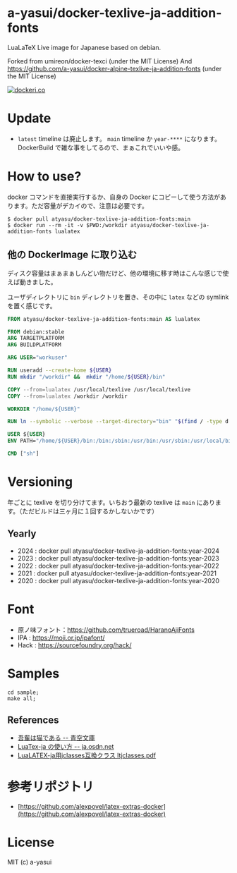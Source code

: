# a-yasui/docker-texlive-ja-addition-fonts

LuaLaTeX Live image for Japanese based on debian.

Forked from umireon/docker-texci (under the MIT License) And https://github.com/a-yasui/docker-alpine-texlive-ja-addition-fonts (under the MIT License)

[![dockeri.co](https://dockeri.co/image/atyasu/docker-texlive-ja-addition-fonts)](https://hub.docker.com/r/atyasu/docker-texlive-ja-addition-fonts)


# Update

- `latest` timeline は廃止します。 `main` timeline か `year-****` になります。
	DockerBuild で雑な事をしてるので、まぁこれでいいや感。

# How to use?

docker コマンドを直接実行するか、自身の Docker にコピーして使う方法があります。ただ容量がデカイので、注意は必要です。

```shell
$ docker pull atyasu/docker-texlive-ja-addition-fonts:main
$ docker run --rm -it -v $PWD:/workdir atyasu/docker-texlive-ja-addition-fonts lualatex
```

## 他の DockerImage に取り込む

ディスク容量はまぁまぁしんどい物だけど、他の環境に移す時はこんな感じで使えば動きました。

ユーザディレクトリに `bin` ディレクトリを置き、その中に `latex` などの symlink を置く感じです。

```Dockerfile
FROM atyasu/docker-texlive-ja-addition-fonts:main AS lualatex

FROM debian:stable
ARG TARGETPLATFORM
ARG BUILDPLATFORM

ARG USER="workuser"

RUN useradd --create-home ${USER}
RUN mkdir "/workdir" &&  mkdir "/home/${USER}/bin"

COPY --from=lualatex /usr/local/texlive /usr/local/texlive
COPY --from=lualatex /workdir /workdir

WORKDIR "/home/${USER}"

RUN ln --symbolic --verbose --target-directory="bin" "$(find / -type d -regextype grep -regex '.*/texlive/[0-9]\{4\}/bin/.*' -print -quit)/"*

USER ${USER}
ENV PATH="/home/${USER}/bin:/bin:/sbin:/usr/bin:/usr/sbin:/usr/local/bin:/usr/local/sbin"

CMD ["sh"]
```

# Versioning

年ごとに texlive を切り分けてます。いちおう最新の texlive は `main` にあります。（ただビルドは三ヶ月に１回するかしないかです）

## Yearly

- 2024 : docker pull atyasu/docker-texlive-ja-addition-fonts:year-2024
- 2023 : docker pull atyasu/docker-texlive-ja-addition-fonts:year-2023
- 2022 : docker pull atyasu/docker-texlive-ja-addition-fonts:year-2022
- 2021 : docker pull atyasu/docker-texlive-ja-addition-fonts:year-2021
- 2020 : docker pull atyasu/docker-texlive-ja-addition-fonts:year-2020

# Font

- 原ノ味フォント：https://github.com/trueroad/HaranoAjiFonts
- IPA : https://moji.or.jp/ipafont/
- Hack : https://sourcefoundry.org/hack/

# Samples

```
cd sample;
make all;
```

## References

- [吾輩は猫である -- 青空文庫](https://www.aozora.gr.jp/cards/000148/files/789_14547.html)
- [LuaTex-ja の使い方 -- ja.osdn.net](https://ja.osdn.net/projects/luatex-ja/wiki/LuaTeX-ja%E3%81%AE%E4%BD%BF%E3%81%84%E6%96%B9)
- [LuaLATEX-ja用jclasses互換クラス ltjclasses.pdf](http://mirrors.ibiblio.org/CTAN/macros/luatex/generic/luatexja/doc/ltjclasses.pdf)

# 参考リポジトリ

- [https://github.com/alexpovel/latex-extras-docker](https://github.com/alexpovel/latex-extras-docker)

# License

MIT (c) a-yasui
